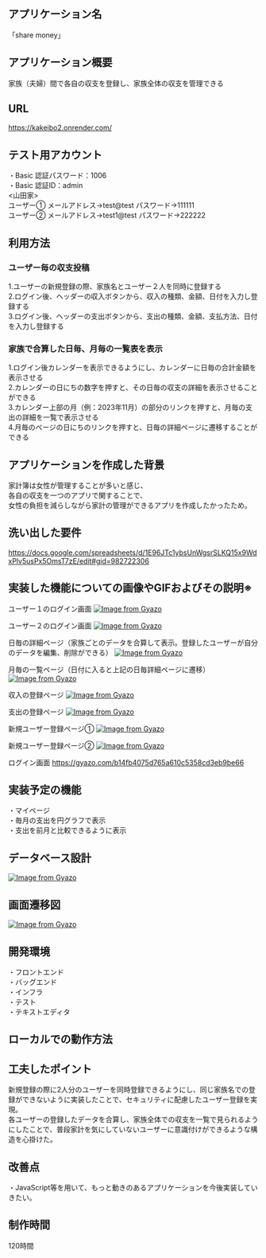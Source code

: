 ## アプリケーション名
「share money」

## アプリケーション概要
家族（夫婦）間で各自の収支を登録し、家族全体の収支を管理できる

## URL
https://kakeibo2.onrender.com/

## テスト用アカウント
・Basic 認証パスワード：1006<br>
・Basic 認証ID：admin<br>
<山田家><br>
ユーザー① メールアドレス→test@test  パスワード→111111<br>
ユーザー② メールアドレス→test1@test  パスワード→222222<br>
## 利用方法

### ユーザー毎の収支投稿
1.ユーザーの新規登録の際、家族名とユーザー２人を同時に登録する<br>
2.ログイン後、ヘッダーの収入ボタンから、収入の種類、金額、日付を入力し登録する<br>
3.ログイン後、ヘッダーの支出ボタンから、支出の種類、金額、支払方法、日付を入力し登録する<br>

### 家族で合算した日毎、月毎の一覧表を表示
1.ログイン後カレンダーを表示できるようにし、カレンダーに日毎の合計金額を表示させる<br>
2.カレンダーの日にちの数字を押すと、その日毎の収支の詳細を表示させることができる<br>
3.カレンダー上部の月（例：2023年11月）の部分のリンクを押すと、月毎の支出の詳細を一覧で表示させる<br>
4.月毎のページの日にちのリンクを押すと、日毎の詳細ページに遷移することができる

## アプリケーションを作成した背景
家計簿は女性が管理することが多いと感じ、<br>
各自の収支を一つのアプリで関することで、<br>
女性の負担を減らしながら家計の管理ができるアプリを作成したかったため。<br>

## 洗い出した要件
https://docs.google.com/spreadsheets/d/1E96JTc1ybsUnWgsrSLKQ15x9WdxPlv5usPx5OmsT7zE/edit#gid=982722306

## 実装した機能についての画像やGIFおよびその説明※

ユーザー１のログイン画面
[![Image from Gyazo](https://i.gyazo.com/e62083823fde2ac1c6f44afb151bb11c.png)](https://gyazo.com/e62083823fde2ac1c6f44afb151bb11c)

ユーザー２のログイン画面
[![Image from Gyazo](https://i.gyazo.com/d65ed879fa707e53230919adc69392d9.png)](https://gyazo.com/d65ed879fa707e53230919adc69392d9)

日毎の詳細ページ（家族ごとのデータを合算して表示。登録したユーザーが自分のデータを編集、削除ができる）
[![Image from Gyazo](https://i.gyazo.com/37c65ad7a494154b50c55d5520c89933.png)](https://gyazo.com/37c65ad7a494154b50c55d5520c89933)

月毎の一覧ページ（日付に入ると上記の日毎詳細ページに遷移）
[![Image from Gyazo](https://i.gyazo.com/2b5b6a99078bd621ada4ba842bd1bee5.png)](https://gyazo.com/2b5b6a99078bd621ada4ba842bd1bee5)

収入の登録ページ
[![Image from Gyazo](https://i.gyazo.com/d8fbc0c0b53eee5283a41b451e6d4b2a.png)](https://gyazo.com/d8fbc0c0b53eee5283a41b451e6d4b2a)

支出の登録ページ
[![Image from Gyazo](https://i.gyazo.com/c36098f82c10e00c6b35b8894ce851b4.png)](https://gyazo.com/c36098f82c10e00c6b35b8894ce851b4)

新規ユーザー登録ページ①
[![Image from Gyazo](https://i.gyazo.com/b1d5c5b4c91a4ca855d9bf893bba951a.gif)](https://gyazo.com/b1d5c5b4c91a4ca855d9bf893bba951a)

新規ユーザー登録ページ②
[![Image from Gyazo](https://i.gyazo.com/24a0a366993d8795f65cd52a011ea12a.gif)](https://gyazo.com/24a0a366993d8795f65cd52a011ea12a)

ログイン画面
https://gyazo.com/b14fb4075d765a610c5358cd3eb9be66

## 実装予定の機能
・マイページ<br>
・毎月の支出を円グラフで表示<br>
・支出を前月と比較できるように表示<br>

## データベース設計
[![Image from Gyazo](https://i.gyazo.com/9899938f52ed9ae063e1c839dd9637a9.png)](https://gyazo.com/9899938f52ed9ae063e1c839dd9637a9)

## 画面遷移図
[![Image from Gyazo](https://i.gyazo.com/2485d65e3084ea9f9ba25ff3b3834b9a.png)](https://gyazo.com/2485d65e3084ea9f9ba25ff3b3834b9a)

## 開発環境
・フロントエンド<br>
・バッグエンド<br>
・インフラ<br>
・テスト<br>
・テキストエディタ<br>


## ローカルでの動作方法

## 工夫したポイント
新規登録の際に2人分のユーザーを同時登録できるようにし、同じ家族名での登録ができないように実装したことで、セキュリティに配慮したユーザー登録を実現。<br>
各ユーザーの登録したデータを合算し、家族全体での収支を一覧で見られるようにしたことで、普段家計を気にしていないユーザーに意識付けができるような構造を心掛けた。

## 改善点
・JavaScript等を用いて、もっと動きのあるアプリケーションを今後実装していきたい。

## 制作時間
120時間

